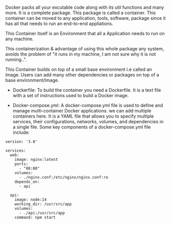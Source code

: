 Docker packs all your excutable code along with its util functions and many more. It is a complete package. This package is called a container. This container can be moved to any application, tools, software, package since it has all that needs to run an end-to-end appliations.

This Container itself is an Environment that all a Application needs to run on any machine.

This containerization & advantage of using this whole package any system, avoids the problem of "it runs in my machine, I am not sure why it is not running..".

This Container builds on top of a small base environment i.e called an Image. Users can add many other dependencies or packages on top of a base environment/Image.

- Dockerfile:
To build the container you need a Dockerfile. It is a text file with a set of instructions used to build a Docker image. 

- Docker-compose.yml:
A docker-compose.yml file is used to define and manage multi-container Docker applications. we can add multiple containers here. It is a YAML file that allows you to specify multiple services, their configurations, networks, volumes, and dependencies in a single file. Some key components of a docker-compose.yml file include:

```
version: '3.8'

services:
  web:
    image: nginx:latest
    ports:
      - "80:80"
    volumes:
      - ./nginx.conf:/etc/nginx/nginx.conf:ro
    depends_on:
      - api

  api:
    image: node:14
    working_dir: /usr/src/app
    volumes:
      - ./api:/usr/src/app
    command: npm start
```
